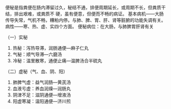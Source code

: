 便秘是指粪便在肠内滞留过久，秘结不通，排便周期延长，或周期不长，但粪质干结，排出艰难，或粪质不
硬，虽有便意，但便而不畅的病证。
基本病机——大肠传导失常，气机不畅，糟粕内停。与肺、脾、胃、肝、肾等脏腑的功能失调有关。
病性——寒、热、虚、实四个方面。
便秘病位：在大肠，与肺脾胃肝肾有关

（一）实秘
1. 热秘：泻热导滞，润肠通便—麻子仁丸
2. 气秘：顺气导滞—六磨汤
3. 冷秘：温里散寒，通便止痛—温脾汤合半硫丸

（二）虚秘（气、血、阴、阳）
1. 肺脾气虚：益气润肠—黄芪汤
2. 血液亏虚：养血润燥—润肠丸
3. 阴津不足：滋阴通便—增液汤
4. 阳虚寒凝：温阳通便—济川煎